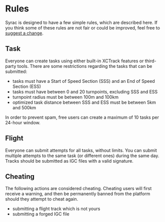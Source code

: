 # Rules

Syrac is designed to have a few simple rules, which are described here.
If you think some of these rules are not fair or could be improved, feel free to [suggest a change][1].

## Task

Everyone can create tasks using either built-in XCTrack features or third-party tools. There are some restrictions regarding the tasks that can be submitted:

- tasks must have a Start of Speed Section (SSS) and an End of Speed Section (ESS)
- tasks must have between 0 and 20 turnpoints, excluding SSS and ESS
- turnpoint radius must be between 100m and 100km
- optimized task distance between SSS and ESS must be between 5km and 500km

In order to prevent spam, free users can create a maximum of 10 tasks per 24-hour window.

## Flight

Everyone can submit attempts for all tasks, without limits.
You can submit multiple attempts to the same task (or different ones) during the same day. Tracks should be submitted as IGC files with a valid signature.

## Cheating

The following actions are considered cheating.
Cheating users will first receive a warning, and then be permanently banned from the platform should they attempt to cheat again.

* submitting a flight track which is not yours
* submitting a forged IGC file

[1]: https://github.com/syrac-org/syrac-org.github.io/issues/new?template=rules.md&title=Rules+issue
